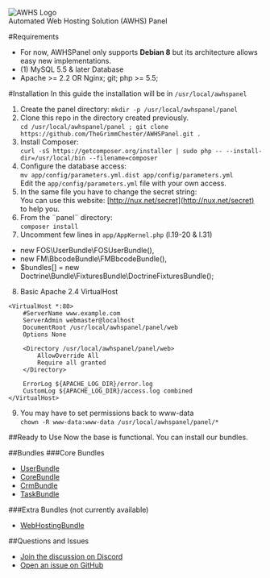 ![AWHS Logo](https://nicolasmeloni.ovh/images/awhspanel.png)  
Automated Web Hosting Solution (AWHS) Panel

#Requirements
* For now, AWHSPanel only supports **Debian 8** but its architecture allows easy new implementations.
* (1) MySQL 5.5 & later Database
* Apache >= 2.2 OR Nginx; git; php >= 5.5;

#Installation
In this guide the installation will be in `/usr/local/awhspanel`  
1. Create the panel directory: `mkdir -p /usr/local/awhspanel/panel`  
2. Clone this repo in the directory created previously.  
`cd /usr/local/awhspanel/panel ; git clone https://github.com/TheGrimmChester/AWHSPanel.git .`  
3. Install Composer:  
`curl -sS https://getcomposer.org/installer | sudo php -- --install-dir=/usr/local/bin --filename=composer`  
4. Configure the database access:  
`mv app/config/parameters.yml.dist app/config/parameters.yml`  
Edit the `app/config/parameters.yml` file with your own access.  
5. In the same file you have to change the secret string:  
You can use this website: [http://nux.net/secret](http://nux.net/secret) to help you.  
6. From the ¨panel¨ directory:  
`composer install`  
7. Uncomment few lines in `app/AppKernel.php` (l.19-20 & l.31)  
* new FOS\UserBundle\FOSUserBundle(),
* new FM\BbcodeBundle\FMBbcodeBundle(),
* $bundles[] = new Doctrine\Bundle\FixturesBundle\DoctrineFixturesBundle();  

8. Basic Apache 2.4 VirtualHost  
```text
<VirtualHost *:80>
    #ServerName www.example.com
    ServerAdmin webmaster@localhost
    DocumentRoot /usr/local/awhspanel/panel/web
    Options None

    <Directory /usr/local/awhspanel/panel/web>
        AllowOverride All
        Require all granted
    </Directory>

    ErrorLog ${APACHE_LOG_DIR}/error.log
    CustomLog ${APACHE_LOG_DIR}/access.log combined
</VirtualHost>
```  
9. You may have to set permissions back to www-data  
`chown -R www-data:www-data /usr/local/awhspanel/panel/*`

##Ready to Use
Now the base is functional. You can install our bundles.

##Bundles
###Core Bundles
* [UserBundle](https://github.com/TheGrimmChester/UserBundle)
* [CoreBundle](https://github.com/TheGrimmChester/CoreBundle)
* [CrmBundle](https://github.com/TheGrimmChester/CrmBundle)
* [TaskBundle](https://github.com/TheGrimmChester/TaskBundle)

###Extra Bundles (not currently available)
* [WebHostingBundle](#)

##Questions and Issues
* [Join the discussion on Discord](https://discord.gg/HxNXfJK)
* [Open an issue on GitHub](https://github.com/TheGrimmChester/AWHSPanel/issues)
